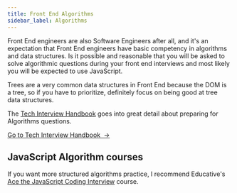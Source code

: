 ```yaml
---
title: Front End Algorithms
sidebar_label: Algorithms
---
```


Front End engineers are also Software Engineers after all, and it's an expectation that Front End engineers have basic competency in algorithms and data structures. Is it possible and reasonable that you will be asked to solve algorithmic questions during your front end interviews and most likely you will be expected to use JavaScript.

Trees are a very common data structures in Front End because the DOM is a tree, so if you have to prioritize, definitely focus on being good at tree data structures.

The [Tech Interview Handbook](https://techinterviewhandbook.org/algorithms/algorithms-introduction/) goes into great detail about preparing for Algorithms questions.

<a className="button button--primary" href="https://techinterviewhandbook.org/algorithms/algorithms-introduction/">Go to Tech Interview Handbook &nbsp;→</a>

## JavaScript Algorithm courses

If you want more structured algorithms practice, I recommend Educative's [Ace the JavaScript Coding Interview](https://www.educative.io/path/ace-javascript-coding-interview?aff=x23W) course.
